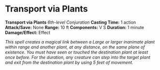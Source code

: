 # Transport via Plants

**Transport via Plants**
_6th-level Conjuration_
**Casting Time:** 1 action
**Attack/Save:** None
**Range:** 10 ft
**Components:** V S
**Duration:** 1 minute
**Damage/Effect:** Effect

*This spell creates a magical link between a Large or larger inanimate plant within range and another plant, at any distance, on the same plane of existence. You must have seen or touched the destination plant at least once before. For the duration, any creature can step into the target plant and exit from the destination plant by using 5 feet of movement.*